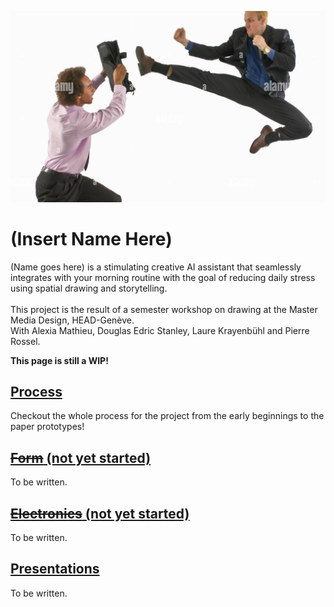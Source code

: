 ![Monday's Sketches](/misc/two-business-people-fighting.png)

# (Insert Name Here)
(Name goes here) is a stimulating creative AI assistant that seamlessly integrates with your morning routine with the goal of reducing daily stress using spatial drawing and storytelling.
<br>
<br>
This project is the result of a semester workshop on drawing at the Master Media Design, HEAD-Genève.
<br>
With Alexia Mathieu, Douglas Edric Stanley, Laure Krayenbühl and Pierre Rossel.

__This page is still a WIP!__

## [**Process**](/process/)
Checkout the whole process for the project from the early beginnings to the paper prototypes!

## [~~**Form**~~ (not yet started)](/form/)
To be written.

## [~~**Electronics**~~ (not yet started)](/electronics/)
To be written.

## [**Presentations**](/presentations/)
To be written.
